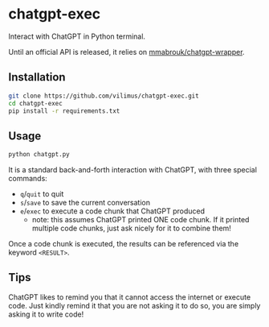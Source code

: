 # chatgpt-exec
Interact with ChatGPT in Python terminal.

Until an official API is released, it relies on [mmabrouk/chatgpt-wrapper](https://github.com/mmabrouk/chatgpt-wrapper).

## Installation
```sh
git clone https://github.com/vilimus/chatgpt-exec.git
cd chatgpt-exec
pip install -r requirements.txt
```

## Usage

```sh
python chatgpt.py
```

It is a standard back-and-forth interaction with ChatGPT, with three special commands:
- `q`/`quit` to quit
- `s`/`save` to save the current conversation
- `e`/`exec` to execute a code chunk that ChatGPT produced
  - note: this assumes ChatGPT printed ONE code chunk. If it printed multiple code chunks, just ask nicely for it to combine them!
  
Once a code chunk is executed, the results can be referenced via the keyword `<RESULT>`.

## Tips

ChatGPT likes to remind you that it cannot access the internet or execute code. Just kindly remind it that you are not asking it to do so, you are simply asking it to write code!
